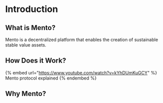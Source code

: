 # Introduction

## What is Mento?

Mento is a decentralized platform that enables the creation of sustainable stable value assets.&#x20;

## How Does it Work?

{% embed url="https://www.youtube.com/watch?v=kYhDUmKuGCY" %}
Mento protocol explained
{% endembed %}

## Why Mento?
